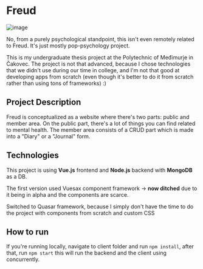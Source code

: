 # Freud 

![image](https://user-images.githubusercontent.com/49564723/129753793-49b6930d-9845-40a5-b836-20d3e975f24f.png)

No, from a purely psychological standpoint, this isn't even remotely related to Freud. It's just mostly pop-psychology project.

This is my undergraduate thesis project at the Polytechnic of Međimurje in Čakovec.
The project is not that advanced, because I chose technologies that we didn't use during our 
time in college, and I'm not that good at developing apps from scratch (even though it's better
to do it from scratch rather than using tons of frameworks) :) 

## Project Description

Freud is conceptualized as a website where there's two parts: public and member area.
On the public part, there's a lot of things you can find related to mental health.
The member area consists of a CRUD part which is made into a "Diary" or a "Journal" form. 


## Technologies

This project is using **Vue.js** frontend and **Node.js** backend with **MongoDB** as a DB.

The first version used Vuesax component framework -> **now ditched** due to it being in alpha and the components are scarce.

Switched to Quasar framework, because I simply don't have the time to do the project with
components from scratch and custom CSS

## How to run

If you're running locally, navigate to client folder and run 
``` npm install ```, after that, run 
``` npm start ``` this will run the backend and the client using concurrently.

